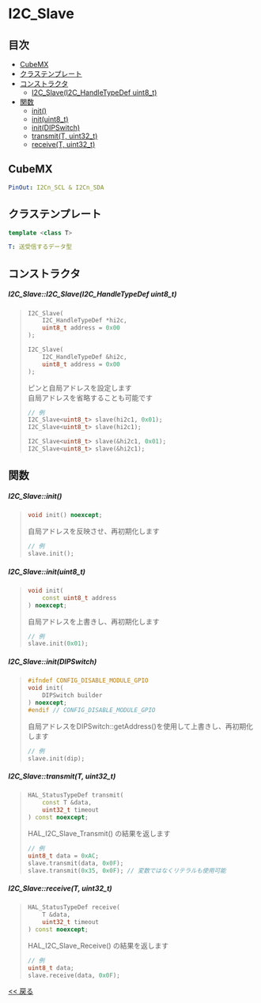 # I2C_Slave

## 目次
- [CubeMX](#cubemx)
- [クラステンプレート](#クラステンプレート)
- [コンストラクタ](#コンストラクタ)
  - [I2C_Slave(I2C_HandleTypeDef uint8_t)](#i2c_slavei2c_slavei2c_handletypedef-uint8_t)
- [関数](#関数)
  - [init()](#i2c_slaveinit)
  - [init(uint8_t)](#i2c_slaveinituint8_t)
  - [init(DIPSwitch)](#i2c_slaveinitdipswitch)
  - [transmit(T, uint32_t)](#i2c_slavetransmitt-uint32_t)
  - [receive(T, uint32_t)](#i2c_slavereceivet-uint32_t)
  
## CubeMX
```yaml
PinOut: I2Cn_SCL & I2Cn_SDA
```

## クラステンプレート
```c++
template <class T>
```
```yaml
T: 送受信するデータ型
```

## コンストラクタ
##### I2C_Slave::I2C_Slave(I2C_HandleTypeDef uint8_t)
> ```c++
> I2C_Slave(
>     I2C_HandleTypeDef *hi2c,
>     uint8_t address = 0x00
> );
> ```
> ```c++
> I2C_Slave(
>     I2C_HandleTypeDef &hi2c,
>     uint8_t address = 0x00
> );
> ```
> ピンと自局アドレスを設定します  
> 自局アドレスを省略することも可能です
> ```c++
> // 例
> I2C_Slave<uint8_t> slave(hi2c1, 0x01);
> I2C_Slave<uint8_t> slave(hi2c1);
> 
> I2C_Slave<uint8_t> slave(&hi2c1, 0x01);
> I2C_Slave<uint8_t> slave(&hi2c1);
> ```

## 関数
##### I2C_Slave::init()
> ```c++
> void init() noexcept;
> ```
> 自局アドレスを反映させ、再初期化します  
> ```c++
> // 例
> slave.init();
> ```

##### I2C_Slave::init(uint8_t)
> ```c++
> void init(
>     const uint8_t address
> ) noexcept;
> ```
> 自局アドレスを上書きし、再初期化します  
> ```c++
> // 例
> slave.init(0x01);
> ```

##### I2C_Slave::init(DIPSwitch)
> ```c++
> #ifndef CONFIG_DISABLE_MODULE_GPIO
> void init(
>     DIPSwitch builder
> ) noexcept;
> #endif // CONFIG_DISABLE_MODULE_GPIO
> ```
> 自局アドレスをDIPSwitch::getAddress()を使用して上書きし、再初期化します  
> ```c++
> // 例
> slave.init(dip);
> ```

##### I2C_Slave::transmit(T, uint32_t)
> ```c++
> HAL_StatusTypeDef transmit(
>     const T &data,
>     uint32_t timeout
> ) const noexcept;
> ```
> HAL_I2C_Slave_Transmit() の結果を返します  
> ```c++
> // 例
> uint8_t data = 0xAC;
> slave.transmit(data, 0x0F);
> slave.transmit(0x35, 0x0F); // 変数ではなくリテラルも使用可能
> ```

##### I2C_Slave::receive(T, uint32_t)
> ```c++
> HAL_StatusTypeDef receive(
>     T &data,
>     uint32_t timeout
> ) const noexcept;
> ```
> HAL_I2C_Slave_Receive() の結果を返します  
> ```c++
> // 例
> uint8_t data;
> slave.receive(data, 0x0F);
> ```

[<< 戻る](../README.md)